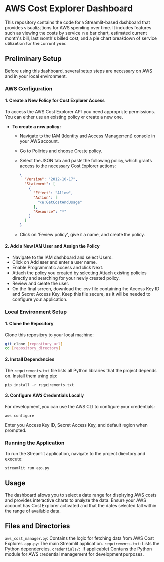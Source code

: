 # AWS Cost Explorer Dashboard

This repository contains the code for a Streamlit-based dashboard that provides visualizations for AWS spending over time. It includes features such as viewing the costs by service in a bar chart, estimated current month's bill, last month's billed cost, and a pie chart breakdown of service utilization for the current year.

## Preliminary Setup

Before using this dashboard, several setup steps are necessary on AWS and in your local environment.

### AWS Configuration

#### 1. Create a New Policy for Cost Explorer Access

To access the AWS Cost Explorer API, you need appropriate permissions. You can either use an existing policy or create a new one.

- **To create a new policy:**
  - Navigate to the IAM (Identity and Access Management) console in your AWS account.
  - Go to Policies and choose Create policy.
  - Select the JSON tab and paste the following policy, which grants access to the necessary Cost Explorer actions:

    ```json
    {
      "Version": "2012-10-17",
      "Statement": [
        {
          "Effect": "Allow",
          "Action": [
            "ce:GetCostAndUsage"
          ],
          "Resource": "*"
        }
      ]
    }
    ```

  - Click on 'Review policy', give it a name, and create the policy.

#### 2. Add a New IAM User and Assign the Policy

- Navigate to the IAM dashboard and select Users.
- Click on Add user and enter a user name.
- Enable Programmatic access and click Next.
- Attach the policy you created by selecting Attach existing policies directly and searching for your newly created policy.
- Review and create the user.
- On the final screen, download the .csv file containing the Access Key ID and Secret Access Key. Keep this file secure, as it will be needed to configure your application.

### Local Environment Setup

#### 1. Clone the Repository

Clone this repository to your local machine:

```bash
git clone [repository_url]
cd [repository_directory]
```

#### 2. Install Dependencies

The `requirements.txt` file lists all Python libraries that the project depends on. Install them using pip:

`pip install -r requirements.txt`

#### 3. Configure AWS Credentials Locally

For development, you can use the AWS CLI to configure your credentials:

`aws configure`

Enter you Access Key ID, Secret Access Key, and default region when prompted.

### Running the Application

To run the Streamlit application, navigate to the project directory and execute:

`streamlit run app.py`

## Usage

The dashboard allows you to select a date range for displaying AWS costs and provides interactive charts to analyze the data. Ensure your AWS account has Cost Explorer activated and that the dates selected fall within the range of available data.

## Files and Directories

`aws_cost_manager.py`: Contains the logic for fetching data from AWS Cost Explorer.
`app.py`: The main Streamlit application.
`requirements.txt`: Lists the Python dependencies.
`credentials/`: (If applicable) Contains the Python module for AWS credential management for development purposes.